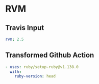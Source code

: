 # RVM

## Travis Input

```yaml
rvm: 2.5
```

## Transformed Github Action

```yaml
- uses: ruby/setup-ruby@v1.138.0
  with:
    ruby-version: head
```
